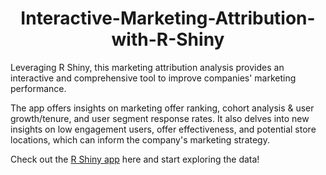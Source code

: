 <h1 align="center">Interactive-Marketing-Attribution-with-R-Shiny</h1>

Leveraging R Shiny, this marketing attribution analysis provides an interactive and comprehensive tool to improve companies' marketing performance. 

The app offers insights on marketing offer ranking, cohort analysis & user growth/tenure, and user segment response rates. It also delves into new insights on low engagement users, offer effectiveness, and potential store locations, which can inform the company's marketing strategy.

Check out the [R Shiny app](https://rewardsoffermarketingattribution.shinyapps.io/Rewards_Offer_Marketing_Attribution/) here and start exploring the data!

